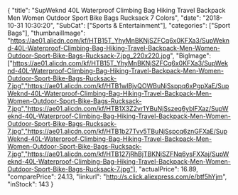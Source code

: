 {
	"title": "SupWeknd 40L Waterproof Climbing Bag Hiking Travel Backpack Men Women Outdoor Sport Bike Bags Rucksack 7 Colors",
	"date": "2018-10-31 10:30:20",
	"SubCat": ["Sports & Entertainment"],
	"categories": ["Sport Bags"],
	"thumbnailImage": "https://ae01.alicdn.com/kf/HTB15T_YhyMnBKNjSZFCq6x0KFXa3/SupWeknd-40L-Waterproof-Climbing-Bag-Hiking-Travel-Backpack-Men-Women-Outdoor-Sport-Bike-Bags-Rucksack-7.jpg_220x220.jpg",
	"BigImage": ["https://ae01.alicdn.com/kf/HTB15T_YhyMnBKNjSZFCq6x0KFXa3/SupWeknd-40L-Waterproof-Climbing-Bag-Hiking-Travel-Backpack-Men-Women-Outdoor-Sport-Bike-Bags-Rucksack-7.jpg","https://ae01.alicdn.com/kf/HTB1wIBjvQOWBuNjSsppq6xPgpXaE/SupWeknd-40L-Waterproof-Climbing-Bag-Hiking-Travel-Backpack-Men-Women-Outdoor-Sport-Bike-Bags-Rucksack-7.jpg","https://ae01.alicdn.com/kf/HTB1X3Z2vr1YBuNjSszeq6yblFXaz/SupWeknd-40L-Waterproof-Climbing-Bag-Hiking-Travel-Backpack-Men-Women-Outdoor-Sport-Bike-Bags-Rucksack-7.jpg","https://ae01.alicdn.com/kf/HTB1b27Tvv5TBuNjSspcq6znGFXaE/SupWeknd-40L-Waterproof-Climbing-Bag-Hiking-Travel-Backpack-Men-Women-Outdoor-Sport-Bike-Bags-Rucksack-7.jpg","https://ae01.alicdn.com/kf/HTB127jRhBjTBKNjSZFNq6ysFXXaj/SupWeknd-40L-Waterproof-Climbing-Bag-Hiking-Travel-Backpack-Men-Women-Outdoor-Sport-Bike-Bags-Rucksack-7.jpg"],
	"actualPrice": 16.89,
	"comparePrice": 24.13,
	"linkurl": "http://s.click.aliexpress.com/e/btf5hYjm",
	"inStock": 143
}
